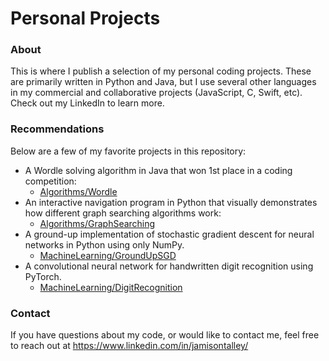 # Personal Projects

### About
This is where I publish a selection of my personal coding projects. These are primarily written in Python and Java, but I use several other languages in my commercial and collaborative projects (JavaScript, C, Swift, etc). Check out my LinkedIn to learn more.

### Recommendations
Below are a few of my favorite projects in this repository:
- A Wordle solving algorithm in Java that won 1st place in a coding competition:
    - [Algorithms/Wordle](https://github.com/JamisonTalley/PersonalProjects/tree/main/Algorithms/Wordle)
- An interactive navigation program in Python that visually demonstrates how different graph searching algorithms work:
    - [Algorithms/GraphSearching](https://github.com/JamisonTalley/PersonalProjects/tree/main/Algorithms/GraphSearching)
- A ground-up implementation of stochastic gradient descent for neural networks in Python using only NumPy. 
    - [MachineLearning/GroundUpSGD](https://github.com/JamisonTalley/PersonalProjects/tree/main/MachineLearning/GroundUpSGD)
- A convolutional neural network for handwritten digit recognition using PyTorch.
    - [MachineLearning/DigitRecognition](https://github.com/JamisonTalley/PersonalProjects/tree/main/MachineLearning/DigitRecognition)

### Contact
If you have questions about my code, or would like to contact me, feel free to reach out at
https://www.linkedin.com/in/jamisontalley/
